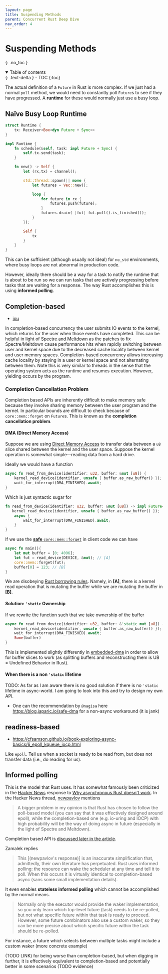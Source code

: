 ```yaml
---
layout: page
title: Suspending Methods
parent: Concurrent Rust Deep Dive
nav_order: 4
---
```


# Suspending Methods
{: .no_toc }

<details open markdown="block">
  <summary>
    Table of contents
  </summary>
  {: .text-delta }
- TOC
{:toc}
</details>

The actual definition of a `Future` in Rust is more complex. If we just had a normal `poll` method, we would need
to constantly poll `Future`s to see if they have progressed. A **runtime** for these would normally just use
a busy loop.

## Naïve Busy Loop Runtime

```rust
struct Runtime {
    tx: Receiver<Box<dyn Future + Sync>>
}

impl Runtime {
    fn schedule(&self, task: impl Future + Sync) {
        self.tx.send(task);
    }

    fn new() -> Self {
        let (rx,tx) = channel();

        std::thread::spawn(|| move {
            let futures = Vec::new();

            loop {
                for future in rx {
                    futures.push(future);
                }
                futures.drain( |fut| fut.poll().is_finished());
            }
        });

        Self {
            tx
        }
    }
}

```

This can be sufficient (although usually not ideal) for `no_std` environments,
where busy loops are not abnormal in production code.

However, ideally there should be a way for a task to notify the runtime that is about to be run so we can run tasks
that are actively progressing before tasks that are waiting for a response. The way Rust accomplishes this is using **informed polling**.


## Completion-based

- [iou](https://boats.gitlab.io/blog/post/iou/)
<!-- - [io_uring](https://kernel.dk/io_uring.pdf) -->

In completion-based concurrency the user submits IO events to the kernel, which returns for the user when those events have completed. This can be helpful in light of [Spectre and Meltdown](https://www.cloudflare.com/learning/security/threats/meltdown-spectre/) as the patches to fix Spectre/Meltdown cause performance hits when rapidly switching between user and kernel space due to the decreased cache locality between kernel and user
memory spaces. Completion-based concurrency allows increasing cache locality by staying in a user or kernel space and not
alternating between them. Note this is very similar to threads in the sense that the operating system acts as the runtime and resumes execution. However, yielding occurs by the program.

### Completion Cancellation Problem

Completion based APIs are inherently difficult to make memory safe because they involve sharing memory between the user program and the kernel. In particular bounds are difficult to check because of `core::mem::forget` on `Future`s. This is known as 
the **completion cancellation problem**.

#### DMA (Direct Memory Access)

Suppose we are using [Direct Memory Access](https://en.wikipedia.org/wiki/Direct_memory_access) to transfer data between a `u8` slice shared between the kernel and the user space. Suppose the kernel operation is somewhat simple—reading data from a hard drive.

Ideally we would have a function

```rust
async fn read_from_device(identifier: u32, buffer: &mut [u8]) {
    kernel_read_device(identifier, unsafe { buffer.as_raw_buffer() });
    wait_for_interrupt(DMA_FINISHED).await;
}
```

Which is just syntactic sugar for

```rust
fn read_from_device(identifier: u32, buffer: &mut [u8]) -> impl Future<Output = ()> {
   kernel_read_device(identifier, unsafe { buffer.as_raw_buffer() });
    async {
        wait_for_interrupt(DMA_FINISHED).await;
    }
}
```

If we use the [**safe** `core::mem::forget`](https://github.com/rust-lang/rust/issues/24456) in client code we can have

```rust
async fn main(){
    let mut buffer = [0; 4096];
    let fut = read_device(DEVICE, &mut); // [A]
    core::mem::forget(fut);
    buffer[0] = 123; // [B]
}
```

We are disobeying [Rust borrowing rules](https://doc.rust-lang.org/book/ch04-02-references-and-borrowing.html). Namely, 
in **[A]**, there is a kernel read operation that is mutating the buffer while we are mutating the buffer in **[B]**.

#### Solution: `'static` Ownership

If we rewrite the function such that we take ownership of the buffer

```rust
async fn read_from_device(identifier: u32, buffer: &'static mut [u8]) -> 'static mut [u8] {
    kernel_read_device(identifier, unsafe { buffer.as_raw_buffer() });
    wait_for_interrupt(DMA_FINISHED).await;
    Some(buffer)
}
```

This is implemented slightly differently in [embedded-dma](https://github.com/rust-embedded/embedded-dma) in order to allow
for buffer slices to work (as splitting buffers and reconstructing them is UB = Undefined Behavior in Rust).

#### When there is a non `'static` lifetime

TODO: As far as I am aware there is no good solution if there is no `'static` lifetime in async-world. I am going to look into this and try to design my own API.

- One can the recommendation by `@nagisa` here https://blog.japaric.io/safe-dma for a non-async workaround (it is jank)

## readiness-based

- https://cfsamson.github.io/book-exploring-async-basics/6_epoll_kqueue_iocp.html

Like `epoll`. Tell us when a socket is ready to be read from, but does not transfer data (i.e., do reading for us).

## Informed polling

This is the model that Rust uses. It has somewhat famously been criticized in
the [Hacker News](https://news.ycombinator.com/item?id=26406989) response to [Why asynchronous Rust doesn't work](https://eta.st/2021/03/08/async-rust-2.html). In the Hacker News thread,
[newpavlov](https://news.ycombinator.com/user?id=newpavlov) mentions

> A bigger problem in my opinion is that Rust has chosen to follow the poll-based model (you can say that it was effectively designed around epoll), while the completion-based one (e.g. io-uring and IOCP) with high probability will be the way of doing async in future (especially in the light of Spectre and Meltdown).

Completion based API is [discussed later in the article](#completion-based).

Zamalek replies

> This [(newpavlov's response)] is an inaccurate simplification that, admittedly, their own literature has perpetuated. Rust uses informed polling: the resource can wake the scheduler at any time and tell it to poll. When this occurs it is virtually identical to completion-based async (sans some small implementation details).

It even enables **stateless informed polling** which cannot be accomplished by the normal means.

> Normally only the executor would provide the waker implementation, so you only learn which top-level future (task) needs to be re-polled, but not what specific future within that task is ready to proceed. However, some future combinators also use a custom waker, so they can be more precise about which specific future within the task should be re-polled.

For instance, a future which selects between multiple tasks might include a custom waker (more concrete example)

(TODO LINK) for being worse than
completion-based, but when digging in further, it is effectively equivalent to completion-based and potentially better
in some scenarios (TODO evidence)

